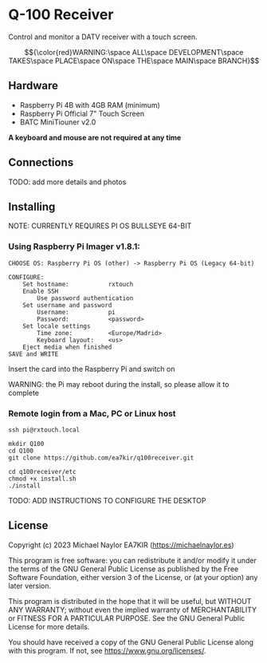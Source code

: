# Q-100 Receiver
Control and monitor a DATV receiver with a touch screen.

$${\color{red}WARNING:\space ALL\space DEVELOPMENT\space TAKES\space PLACE\space ON\space THE\space MAIN\space BRANCH}$$

## Hardware
- Raspberry Pi 4B with 4GB RAM (minimum)
- Raspberry Pi Official 7" Touch Screen
- BATC MiniTiouner v2.0

**A keyboard and mouse are not required at any time**
## Connections
TODO: add more details and photos
## Installing
NOTE: CURRENTLY REQUIRES PI OS BULLSEYE 64-BIT

### Using Raspberry Pi Imager v1.8.1:
```
CHOOSE OS: Raspberry Pi OS (other) -> Raspberry Pi OS (Legacy 64-bit)

CONFIGURE:
	Set hostname:			rxtouch
	Enable SSH
		Use password authentication
	Set username and password
		Username:			pi
		Password: 			<password>
	Set locale settings
		Time zone:			<Europe/Madrid>
		Keyboard layout:	<us>
	Eject media when finished
SAVE and WRITE
```

Insert the card into the Raspberry Pi and switch on

WARNING: the Pi may reboot during the install, so please allow it to complete

### Remote login from a Mac, PC or Linux host
```
ssh pi@rxtouch.local

mkdir Q100
cd Q100
git clone https://github.com/ea7kir/q100receiver.git

cd q100receiver/etc
chmod +x install.sh
./install
```

TODO: ADD INSTRUCTIONS TO CONFIGURE THE DESKTOP

## License
Copyright (c) 2023 Michael Naylor EA7KIR (https://michaelnaylor.es)

This program is free software: you can redistribute it and/or modify it under the terms of the GNU General Public License as published by the Free Software Foundation, either version 3 of the License, or (at your option) any later version.

This program is distributed in the hope that it will be useful, but WITHOUT ANY WARRANTY; without even the implied warranty of MERCHANTABILITY or FITNESS FOR A PARTICULAR PURPOSE. See the GNU General Public License for more details.

You should have received a copy of the GNU General Public License along with this program. If not, see https://www.gnu.org/licenses/.
